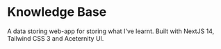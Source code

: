 # Knowledge Base

A data storing web-app for storing what I've learnt. Built with NextJS 14, Tailwind CSS 3 and Aceternity UI.